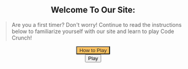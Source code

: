 <style>
    #howto-popup{
        text-align: center;
        display: none;
        margin: auto;
    }

    #how-to-text{
        text-align: left;
    }

    .play-container{
        text-align: center;
    }

    .howto-container{
        text-align: center;
    }

    #closing-gamestart{
        background-color: rgb(223, 109, 109);
        visibility: hidden;
    }

    #howto-button{
        background-color: #FCC05F;
        color: rgb(43, 41, 41);
        
    }

    #play-button{
        display: block;
        margin: auto;
    }
    
    #close-game{
        display: none;
        margin: auto;
        background-color: rgb(223, 109, 109);
    }

    #game-container{
        position: relative !important;
        background-color: #e5b76d;
        text-align: center;
        width: 500px;
        height: 500px;
        border-radius: 1em;
        margin: auto;
        display: none;
    }

#game {
    display: grid;
    grid-template-columns: repeat(4, 1fr);
    grid-template-rows: repeat(4, 1fr);
    width: 500px;
    height: 500px;
    
}
.flip-card {
    background-color: transparent;
    width: 100px;
    height: 100px;
    perspective: 1000px;
    margin-top: 0px;
    position: relative;
    text-align: center;
    transition: transform 0.6s;
    transform-style: preserve-3d;
}
.flip-card figure {
    display: flex;
    justify-content: center;
    align-items: center;
    position: absolute;
    width: 100%;
    height: 100%;
    backface-visibility: hidden;
}
.flip-card .flip-card-front {
    width: 100px;
    height: 100px;
    background-color: #800000;
    border-radius: 6px;
}
.flip-card .flip-card-back {
    width: 100px;
    height: 100px;
    background-color: white;
    transform: rotateY(180deg);
    border-radius: 6px;
}
.flip-card.flipped {
    transform: rotateY(180deg);
}

#canvas{
    position: relative;
    display: block;
    padding-top: 13;
    margin: 13px;

}

img {
    border-radius: 20px;
}    
</style>

<div class="howto-container">
    <h2>Welcome To Our Site:</h2>
    <blockquote id = "how-to-text">Are you a first timer? Don't worry! Continue to read the instructions below to familiarize yourself with our site and learn to play Code Crunch!</blockquote>
    <button type="submit" id="howto-button">How to Play</button>
    <div class="howto-popup" id="howto-popup">
        <h2>Instructions for playing code crunch.</h2>
        <blockquote id = "how-to-text">
            - Navigate to the login page, then login with your email and make a password. 
            - Then, come back to this "Game" bar.
            - Click "start!" Now a thirty second clock will begin. 
            - Click on a card to turn it over.
            - Match the rest before the time runs out!
        </blockquote>
        <br><button type="button" id="closing-gamestart">Close</button>
    </div>
</div>

<div class="play-container">
    <button type="button" id="play-button">Play</button>
    <button type="button" id="close-game">Close</button>
    <div id = "timer">
        <!--Timer Goes Here-->
    </div>
    <br><div id="game-container">
        <!-- game goes here-->
        <section id="canvas" class="hidden">
        <div id="game">
          <div id="flip-card-1" class="flip-card">
            <figure class="flip-card-front"></figure>
            <figure class="flip-card-back"></figure>
          </div>
          <div id="flip-card-2" class="flip-card">
            <figure class="flip-card-front"></figure>
            <figure class="flip-card-back"></figure>
          </div>
          <div id="flip-card-3" class="flip-card">
            <figure class="flip-card-front"></figure>
            <figure class="flip-card-back"></figure>
          </div>
          <div id="flip-card-4" class="flip-card">
            <figure class="flip-card-front"></figure>
            <figure class="flip-card-back"></figure>
          </div>
          <div id="flip-card-5" class="flip-card">
            <figure class="flip-card-front"></figure>
            <figure class="flip-card-back"></figure>
          </div>
          <div id="flip-card-6" class="flip-card">
            <figure class="flip-card-front"></figure>
            <figure class="flip-card-back"></figure>
          </div>
          <div id="flip-card-7" class="flip-card">
            <figure class="flip-card-front"></figure>
            <figure class="flip-card-back"></figure>
          </div>
          <div id="flip-card-8" class="flip-card">
            <figure class="flip-card-front"></figure>
            <figure class="flip-card-back"></figure>
          </div>
          <div id="flip-card-9" class="flip-card">
            <figure class="flip-card-front"></figure>
            <figure class="flip-card-back"></figure>
          </div>
          <div id="flip-card-10" class="flip-card">
            <figure class="flip-card-front"></figure>
            <figure class="flip-card-back"></figure>
          </div>
          <div id="flip-card-11" class="flip-card">
            <figure class="flip-card-front"></figure>
            <figure class="flip-card-back"></figure>
          </div>
          <div id="flip-card-12" class="flip-card">
            <figure class="flip-card-front"></figure>
            <figure class="flip-card-back"></figure>
          </div>
          <div id="flip-card-13" class="flip-card">
            <figure class="flip-card-front"></figure>
            <figure class="flip-card-back"></figure>
          </div>
          <div id="flip-card-14" class="flip-card">
            <figure class="flip-card-front"></figure>
            <figure class="flip-card-back"></figure>
          </div>
          <div id="flip-card-15" class="flip-card">
            <figure class="flip-card-front"></figure>
            <figure class="flip-card-back"></figure>
          </div>
          <div id="flip-card-16" class="flip-card">
            <figure class="flip-card-front"></figure>
            <figure class="flip-card-back"></figure>
          </div>
        </div>
      </section>
    </div><br>
</div>

<script>
    var howtobutton = document.getElementById("howto-button");
    var closing = document.getElementById("closing-gamestart");
    var playbutton = document.getElementById("play-button");
    var closegame = document.getElementById("close-game");
    howtobutton.onclick = function() {
        howtobutton.style.visibility = "hidden";
        document.getElementById("howto-popup").style.display = "block";
        closing.style.visibility = "visible";
    }
    closing.onclick = function() {
        document.getElementById("howto-popup").style.display = "none";
        howtobutton.style.visibility = "visible";
        closing.style.visibility = "hidden";
    }

    playbutton.onclick = function() {
        document.getElementById("game-container").style.display = "block";
        document.getElementById("play-button").style.display = "none";
        document.getElementById("close-game").style.display = "block";
    }

    closegame.onclick = function() {
        document.getElementById("game-container").style.display = "none";
        document.getElementById("play-button").style.display = "block";
        document.getElementById("close-game").style.display = "none";
    }

var possibleCardFaces = ["{{site.baseurl}}/images/aw.png", "{{site.baseurl}}/images/dc.png", "{{site.baseurl}}/images/fp.png", "{{site.baseurl}}/images/gh.png", "{{site.baseurl}}/images/html.png", "{{site.baseurl}}/images/p.png", "{{site.baseurl}}/images/so.png", "{{site.baseurl}}/images/vs.png", "{{site.baseurl}}/images/aw.png", "{{site.baseurl}}/images/dc.png", "{{site.baseurl}}/images/fp.png", "{{site.baseurl}}/images/gh.png", "{{site.baseurl}}/images/html.png", "{{site.baseurl}}/images/p.png", "{{site.baseurl}}/images/so.png", "{{site.baseurl}}/images/vs.png"];
var lowScore = localStorage.getItem("lowScore");
var score = 0;
var flippedCards = [];
var matchedCards = [];
var locked = false;
var flipTimeout = 700;
function assignLowScore($lowScoreOutput) {
  lowScore = lowScore || "N/A";
  $lowScoreOutput.text("Low Score: " + lowScore);
}
function getRandomIndex(length) {
  return Math.floor(Math.random() * length);
}
function getRandomFace(randomIndex) {
  var face;
  randomIndex = getRandomIndex(possibleCardFaces.length);
  face = possibleCardFaces[randomIndex];
  possibleCardFaces.splice(randomIndex, 1);
  return face;
}
function assignCardFaces($cardFaces) {
  for (var i = 0; i < 16; i++) {
    $($cardFaces[i]).html('<img src="' + getRandomFace() + '">');
  }
  possibleCardFaces = ["{{site.baseurl}}/images/aw.png", "{{site.baseurl}}/images/dc.png", "{{site.baseurl}}/images/fp.png", "{{site.baseurl}}/images/gh.png", "{{site.baseurl}}/images/html.png", "{{site.baseurl}}/images/p.png", "{{site.baseurl}}/images/so.png", "{{site.baseurl}}/images/vs.png", "{{site.baseurl}}/images/aw.png", "{{site.baseurl}}/images/dc.png", "{{site.baseurl}}/images/fp.png", "{{site.baseurl}}/images/gh.png", "{{site.baseurl}}/images/html.png", "{{site.baseurl}}/images/p.png", "{{site.baseurl}}/images/so.png", "{{site.baseurl}}/images/vs.png"];
}
function isNotFlipped($card) {
  return !$card.hasClass("flipped");
}
function areMatching(flippedCards) {
  return (flippedCards[0].html() === flippedCards[1].html());
}
function hideCards(flippedCards) {
  setTimeout(function() {
    $(flippedCards[0]).removeClass("flipped");
    $(flippedCards[1]).removeClass("flipped");
    locked = false;
  }, flipTimeout);
}
function hideScoreBoard($scoreBoard) {
  $scoreBoard.addClass("hidden");
}
function checkForLowScore(score, $lowScoreOutput) {
  if (lowScore === "N/A") {
    lowScore = Infinity;
  }
  if (score < lowScore) {
    localStorage.setItem("lowScore", score);
    lowScore = localStorage.getItem("lowScore");
    $lowScoreOutput.html("<em>*new*</em> Low Score: " + score);
  }
}
function renderWinScreen($winScreen) {
  setTimeout(function() {
    $winScreen.addClass("visible");
  }, 400);
}
function reset($lowScoreOutput, $cardFaces, $flipCardElements, $winScreen, $scoreBoard) {
  assignCardFaces($cardFaces);
  matchedCards = [];
  score = 0;
  $lowScoreOutput.text("Low Score: " + lowScore);
  $winScreen.removeClass("visible");
  $scoreBoard.removeClass("hidden");
  $flipCardElements.removeClass("flipped");
}
$(document).ready(function(){
  var $playButton = $("#play-button");
  var $canvas = $("#canvas");
  var $flipCardElements = $(".flip-card");
  var $cardFaces = $(".flip-card .flip-card-back");
  var $scoreBoard = $("#score-board");
  var $lowScoreOutput = $(".low-score");
  var $winScreen = $("#win-screen");
  var $replay = $("#replay-button");
  assignLowScore($lowScoreOutput);
  assignCardFaces($cardFaces);
  $playButton.on("click", function() {
    $canvas.removeClass("hidden");
    $footer.removeClass("hidden");
  });
  $canvas.on("click", ".flip-card-front, .flip-card-front h2", function(event) {
    if(event.target != this || locked){ return true; }
    // in case I decide to put a figure on front of card
    var $card = $(event.target).closest(".flip-card");
    if (isNotFlipped($card)) {
      $card.addClass("flipped");
      flippedCards.push($card);
      score++;
    }
    if (flippedCards.length === 2) {
      if (areMatching(flippedCards)) {
        matchedCards.push(flippedCards[0], flippedCards[1]);
      } else {
        locked = true;
        hideCards(flippedCards);
      }
      flippedCards = [];
    }
    if(matchedCards.length === $flipCardElements.length) {
      checkForLowScore(score, $lowScoreOutput);
      hideScoreBoard($scoreBoard);
      renderWinScreen($winScreen);
    }
  });
  $replay.on("click", function() {
    reset($lowScoreOutput, $cardFaces, $flipCardElements, $winScreen, $scoreBoard);
  });
})
</script>